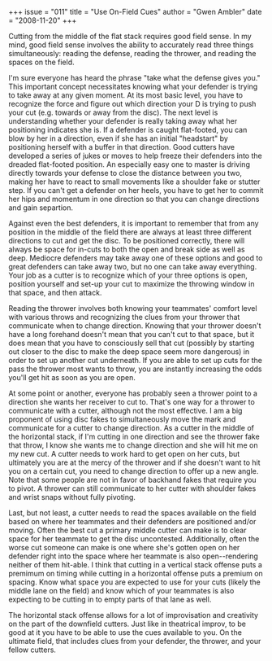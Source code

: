 +++
issue = "011"
title = "Use On-Field Cues"
author = "Gwen Ambler"
date = "2008-11-20"
+++

Cutting from the middle of the flat stack requires good field sense. In my
mind, good field sense involves the ability to accurately read three things
simultaneously: reading the defense, reading the thrower, and reading the
spaces on the field.  
  
I'm sure everyone has heard the phrase "take what the defense gives you." This
important concept necessitates knowing what your defender is trying to take
away at any given moment. At its most basic level, you have to recognize the
force and figure out which direction your D is trying to push your cut (e.g.
towards or away from the disc). The next level is understanding whether your
defender is really taking away what her positioning indicates she is. If a
defender is caught flat-footed, you can blow by her in a direction, even if
she has an initial "headstart" by positioning herself with a buffer in that
direction. Good cutters have developed a series of jukes or moves to help
freeze their defenders into the dreaded flat-footed position. An especially
easy one to master is driving directly towards your defense to close the
distance between you two, making her have to react to small movements like a
shoulder fake or stutter step. If you can't get a defender on her heels, you
have to get her to commit her hips and momentum in one direction so that you
can change directions and gain separtion.  
  
Against even the best defenders, it is important to remember that from any
position in the middle of the field there are always at least three different
directions to cut and get the disc. To be positioned correctly, there will
always be space for in-cuts to both the open and break side as well as deep.
Mediocre defenders may take away one of these options and good to great
defenders can take away two, but no one can take away everything. Your job as
a cutter is to recognize which of your three options is open, position
yourself and set-up your cut to maximize the throwing window in that space,
and then attack.  
  
Reading the thrower involves both knowing your teammates' comfort level with
various throws and recognizing the clues from your thrower that communicate
when to change direction. Knowing that your thrower doesn't have a long
forehand doesn't mean that you can't cut to that space, but it does mean that
you have to consciously sell that cut (possibly by starting out closer to the
disc to make the deep space seem more dangerous) in order to set up another
cut underneath. If you are able to set up cuts for the pass the thrower most
wants to throw, you are instantly increasing the odds you'll get hit as soon
as you are open.  
  
At some point or another, everyone has probably seen a thrower point to a
direction she wants her receiver to cut to. That's one way for a thrower to
communicate with a cutter, although not the most effective. I am a big
proponent of using disc fakes to simultaneously move the mark and communicate
for a cutter to change direction. As a cutter in the middle of the horizontal
stack, if I'm cutting in one direction and see the thrower fake that throw, I
know she wants me to change direction and she will hit me on my new cut. A
cutter needs to work hard to get open on her cuts, but ultimately you are at
the mercy of the thrower and if she doesn't want to hit you on a certain cut,
you need to change direction to offer up a new angle. Note that some people
are not in favor of backhand fakes that require you to pivot. A thrower can
still communicate to her cutter with shoulder fakes and wrist snaps without
fully pivoting.  
  
Last, but not least, a cutter needs to read the spaces available on the field
based on where her teammates and their defenders are positioned and/or moving.
Often the best cut a primary middle cutter can make is to clear space for her
teammate to get the disc uncontested. Additionally, often the worse cut
someone can make is one where she's gotten open on her defender right into the
space where her teammate is also open--rendering neither of them hit-able. I
think that cutting in a vertical stack offense puts a premimum on timing while
cutting in a horizontal offense puts a premium on spacing. Know what space you
are expected to use for your cuts (likely the middle lane on the field) and
know which of your teammates is also expecting to be cutting in to empty parts
of that lane as well.  
  
The horizontal stack offense allows for a lot of improvisation and creativity
on the part of the downfield cutters. Just like in theatrical improv, to be
good at it you have to be able to use the cues available to you. On the
ultimate field, that includes clues from your defender, the thrower, and your
fellow cutters.
